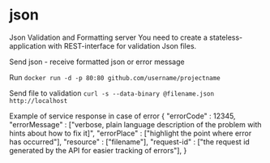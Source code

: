 # json
Json Validation and Formatting server
You need to create a stateless-application with REST-interface for validation Json files.

Send json - receive formatted json or error message

Run `docker run -d -p 80:80 github.com/username/projectname`

Send file to validation `curl -s --data-binary @filename.json http://localhost`

Example of service response in case of error { "errorCode" : 12345, "errorMessage" : ["verbose, plain language description of the problem with hints about how to fix it]", "errorPlace" : ["highlight the point where error has occurred"], "resource" : ["filename"], "request-id" : ["the request id generated by the API for easier tracking of errors"], }
